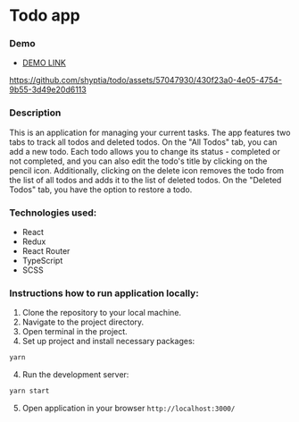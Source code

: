 # Todo app

### Demo 

- [DEMO LINK](https://shyptia.github.io/todo/)

https://github.com/shyptia/todo/assets/57047930/430f23a0-4e05-4754-9b55-3d49e20d6113

### Description

This is an application for managing your current tasks. The app features two tabs to track all todos and deleted todos. On the "All Todos" tab, you can add a new todo. Each todo allows you to change its status - completed or not completed, and you can also edit the todo's title by clicking on the pencil icon. Additionally, clicking on the delete icon removes the todo from the list of all todos and adds it to the list of deleted todos. On the "Deleted Todos" tab, you have the option to restore a todo.

### Technologies used:

- React
- Redux
- React Router
- TypeScript
- SCSS

### Instructions how to run application locally:

1. Clone the repository to your local machine.
2. Navigate to the project directory.
3. Open terminal in the project.
4. Set up project and install necessary packages:
```bash 
yarn
```
4. Run the development server:
```bash 
yarn start
```
5. Open application in your browser `http://localhost:3000/`
